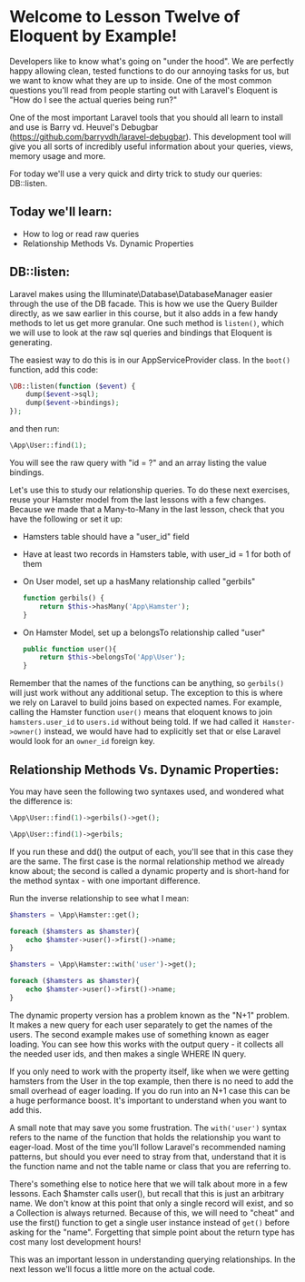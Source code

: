 # Welcome to Lesson Twelve of Eloquent by Example!

Developers like to know what's going on "under the hood". We are perfectly happy allowing clean, tested functions to do our annoying tasks for us, but we want to know what they are up to inside. One of the most common questions you'll read from people starting out with Laravel's Eloquent is "How do I see the actual queries being run?"

One of the most important Laravel tools that you should all learn to install and use is Barry vd. Heuvel's Debugbar (https://github.com/barryvdh/laravel-debugbar). This development tool will give you all sorts of incredibly useful information about your queries, views, memory usage and more.

For today we'll use a very quick and dirty trick to study our queries: DB::listen.

## Today we'll learn:

- How to log or read raw queries
- Relationship Methods Vs. Dynamic Properties

## DB::listen:

Laravel makes using the Illuminate\Database\DatabaseManager easier through the use of the DB facade. This is how we use the Query Builder directly, as we saw earlier in this course, but it also adds in a few handy methods to let us get more granular. One such method is `listen()`, which we will use to look at the raw sql queries and bindings that Eloquent is generating.

The easiest way to do this is in our AppServiceProvider class. In the `boot()` function, add this code:

```php
\DB::listen(function ($event) {
    dump($event->sql);
    dump($event->bindings);
});
```

and then run:

```php
\App\User::find(1);
```

You will see the raw query with "id = ?" and an array listing the value bindings.

Let's use this to study our relationship queries. To do these next exercises, reuse your Hamster model from the last lessons with a few changes. Because we made that a Many-to-Many in the last lesson, check that you have the following or set it up:

- Hamsters table should have a "user_id" field
- Have at least two records in Hamsters table, with user_id = 1 for both of them
- On User model, set up a hasMany relationship called "gerbils"
  ```php
  function gerbils() {
      return $this->hasMany('App\Hamster');
  }
  ```

- On Hamster Model, set up a belongsTo relationship called "user"
  ```php
  public function user(){
      return $this->belongsTo('App\User');
  }
  ```

Remember that the names of the functions can be anything, so `gerbils()` will just work without any additional setup. The exception to this is where we rely on Laravel to build joins based on expected names. For example, calling the Hamster function `user()` means that eloquent knows to join `hamsters.user_id` to `users.id` without being told. If we had called it` Hamster->owner()` instead, we would have had to explicitly set that or else Laravel would look for an `owner_id` foreign key.

## Relationship Methods Vs. Dynamic Properties:

You may have seen the following two syntaxes used, and wondered what the difference is:

```php 
\App\User::find(1)->gerbils()->get();

\App\User::find(1)->gerbils;
```

If you run these and dd() the output of each, you'll see that in this case they are the same. The first case is the normal relationship method we already know about; the second is called a dynamic property and is short-hand for the method syntax - with one important difference.

Run the inverse relationship to see what I mean:

```php
$hamsters = \App\Hamster::get();

foreach ($hamsters as $hamster){
    echo $hamster->user()->first()->name;
}

$hamsters = \App\Hamster::with('user')->get();

foreach ($hamsters as $hamster){
    echo $hamster->user()->first()->name;
}
```

The dynamic property version has a problem known as the "N+1" problem. It makes a new query for each user separately to get the names of the users. The second example makes use of something known as eager loading. You can see how this works with the output query - it collects all the needed user ids, and then makes a single WHERE IN query.

If you only need to work with the property itself, like when we were getting hamsters from the User in the top example, then there is no need to add the small overhead of eager loading. If you do run into an N+1 case this can be a huge performance boost. It's important to understand when you want to add this.

A small note that may save you some frustration. The `with('user')` syntax refers to the name of the function that holds the relationship you want to eager-load. Most of the time you'll follow Laravel's recommended naming patterns, but should you ever need to stray from that, understand that it is the function name and not the table name or class that you are referring to.

There's something else to notice here that we will talk about more in a few lessons. Each $hamster calls user(), but recall that this is just an arbitrary name. We don't know at this point that only a single record will exist, and so a Collection is always returned. Because of this, we will need to "cheat" and use the first() function to get a single user instance instead of `get()` before asking for the "name". Forgetting that simple point about the return type has cost many lost development hours!

This was an important lesson in understanding querying relationships. In the next lesson we'll focus a little more on the actual code.